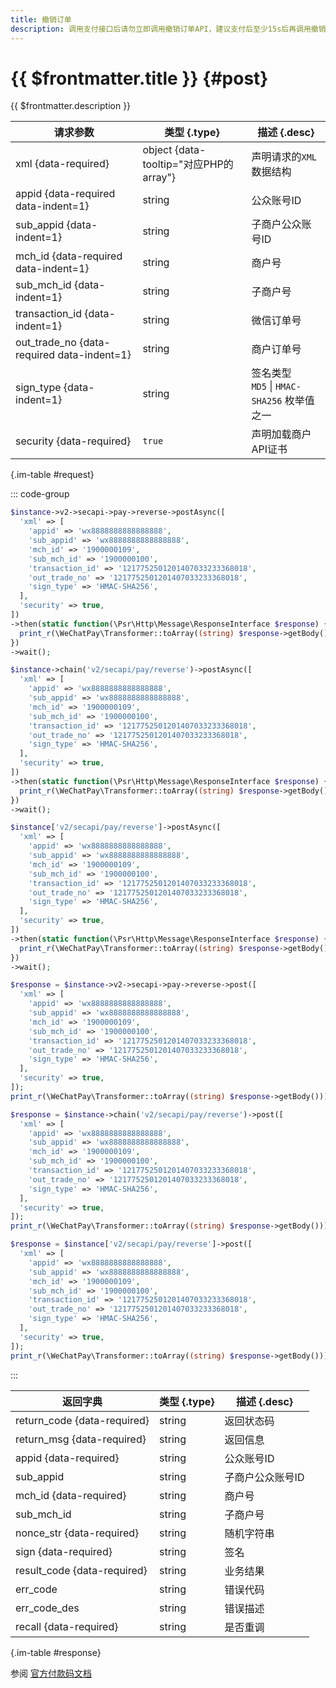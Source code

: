 ```yaml
---
title: 撤销订单
description: 调用支付接口后请勿立即调用撤销订单API，建议支付后至少15s后再调用撤销订单接口。
---
```


# {{ $frontmatter.title }} {#post}

{{ $frontmatter.description }}

| 请求参数 | 类型 {.type} | 描述 {.desc}
| --- | --- | ---
| xml {data-required} | object {data-tooltip="对应PHP的array"} | 声明请求的`XML`数据结构
| appid {data-required data-indent=1} | string | 公众账号ID
| sub_appid {data-indent=1} | string | 子商户公众账号ID
| mch_id {data-required data-indent=1} | string | 商户号
| sub_mch_id {data-indent=1} | string | 子商户号
| transaction_id {data-indent=1} | string | 微信订单号
| out_trade_no {data-required data-indent=1} | string | 商户订单号
| sign_type {data-indent=1} | string | 签名类型<br/>`MD5` \| `HMAC-SHA256` 枚举值之一
| security {data-required} | `true` | 声明加载商户API证书

{.im-table #request}

::: code-group

```php [异步纯链式]
$instance->v2->secapi->pay->reverse->postAsync([
  'xml' => [
    'appid' => 'wx8888888888888888',
    'sub_appid' => 'wx8888888888888888',
    'mch_id' => '1900000109',
    'sub_mch_id' => '1900000100',
    'transaction_id' => '1217752501201407033233368018',
    'out_trade_no' => '1217752501201407033233368018',
    'sign_type' => 'HMAC-SHA256',
  ],
  'security' => true,
])
->then(static function(\Psr\Http\Message\ResponseInterface $response) {
  print_r(\WeChatPay\Transformer::toArray((string) $response->getBody()));
})
->wait();
```

```php [异步声明式]
$instance->chain('v2/secapi/pay/reverse')->postAsync([
  'xml' => [
    'appid' => 'wx8888888888888888',
    'sub_appid' => 'wx8888888888888888',
    'mch_id' => '1900000109',
    'sub_mch_id' => '1900000100',
    'transaction_id' => '1217752501201407033233368018',
    'out_trade_no' => '1217752501201407033233368018',
    'sign_type' => 'HMAC-SHA256',
  ],
  'security' => true,
])
->then(static function(\Psr\Http\Message\ResponseInterface $response) {
  print_r(\WeChatPay\Transformer::toArray((string) $response->getBody()));
})
->wait();
```

```php [异步属性式]
$instance['v2/secapi/pay/reverse']->postAsync([
  'xml' => [
    'appid' => 'wx8888888888888888',
    'sub_appid' => 'wx8888888888888888',
    'mch_id' => '1900000109',
    'sub_mch_id' => '1900000100',
    'transaction_id' => '1217752501201407033233368018',
    'out_trade_no' => '1217752501201407033233368018',
    'sign_type' => 'HMAC-SHA256',
  ],
  'security' => true,
])
->then(static function(\Psr\Http\Message\ResponseInterface $response) {
  print_r(\WeChatPay\Transformer::toArray((string) $response->getBody()));
})
->wait();
```

```php [同步纯链式]
$response = $instance->v2->secapi->pay->reverse->post([
  'xml' => [
    'appid' => 'wx8888888888888888',
    'sub_appid' => 'wx8888888888888888',
    'mch_id' => '1900000109',
    'sub_mch_id' => '1900000100',
    'transaction_id' => '1217752501201407033233368018',
    'out_trade_no' => '1217752501201407033233368018',
    'sign_type' => 'HMAC-SHA256',
  ],
  'security' => true,
]);
print_r(\WeChatPay\Transformer::toArray((string) $response->getBody()));
```

```php [同步声明式]
$response = $instance->chain('v2/secapi/pay/reverse')->post([
  'xml' => [
    'appid' => 'wx8888888888888888',
    'sub_appid' => 'wx8888888888888888',
    'mch_id' => '1900000109',
    'sub_mch_id' => '1900000100',
    'transaction_id' => '1217752501201407033233368018',
    'out_trade_no' => '1217752501201407033233368018',
    'sign_type' => 'HMAC-SHA256',
  ],
  'security' => true,
]);
print_r(\WeChatPay\Transformer::toArray((string) $response->getBody()));
```

```php [同步属性式]
$response = $instance['v2/secapi/pay/reverse']->post([
  'xml' => [
    'appid' => 'wx8888888888888888',
    'sub_appid' => 'wx8888888888888888',
    'mch_id' => '1900000109',
    'sub_mch_id' => '1900000100',
    'transaction_id' => '1217752501201407033233368018',
    'out_trade_no' => '1217752501201407033233368018',
    'sign_type' => 'HMAC-SHA256',
  ],
  'security' => true,
]);
print_r(\WeChatPay\Transformer::toArray((string) $response->getBody()));
```

:::

| 返回字典 | 类型 {.type} | 描述 {.desc}
| --- | --- | ---
| return_code {data-required}| string | 返回状态码
| return_msg {data-required}| string | 返回信息
| appid {data-required}| string | 公众账号ID
| sub_appid | string | 子商户公众账号ID
| mch_id {data-required}| string | 商户号
| sub_mch_id | string | 子商户号
| nonce_str {data-required}| string | 随机字符串
| sign {data-required}| string | 签名
| result_code {data-required}| string | 业务结果
| err_code | string | 错误代码
| err_code_des | string | 错误描述
| recall {data-required}| string | 是否重调

{.im-table #response}

参阅 [官方付款码文档](https://pay.weixin.qq.com/wiki/doc/api/micropay.php?chapter=9_11&index=3)
